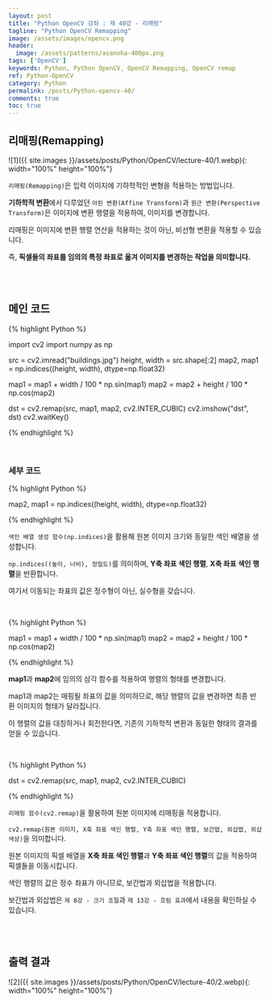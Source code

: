 ```yaml
---
layout: post
title: "Python OpenCV 강좌 : 제 40강 - 리매핑"
tagline: "Python OpenCV Remapping"
image: /assets/images/opencv.png
header:
  image: /assets/patterns/asanoha-400px.png
tags: ['OpenCV']
keywords: Python, Python OpenCV, OpenCV Remapping, OpenCV remap
ref: Python-OpenCV
category: Python
permalink: /posts/Python-opencv-40/
comments: true
toc: true
---
```


## 리매핑(Remapping)

![1]({{ site.images }}/assets/posts/Python/OpenCV/lecture-40/1.webp){: width="100%" height="100%"}

`리매핑(Remapping)`은 입력 이미지에 기하학적인 변형을 적용하는 방법입니다.

**기하학적 변환**에서 다루었던 `아핀 변환(Affine Transform)`과 `원근 변환(Perspective Transform)`은 이미지에 변환 행렬을 적용하여, 이미지를 변경합니다.

리매핑은 이미지에 변환 행렬 연산을 적용하는 것이 아닌, 비선형 변환을 적용할 수 있습니다.

즉, **픽셀들의 좌표를 임의의 특정 좌표로 옮겨 이미지를 변경하는 작업을 의미합니다.**

<br>
<br>

## 메인 코드

{% highlight Python %}

import cv2
import numpy as np

src = cv2.imread("buildings.jpg")
height, width = src.shape[:2]
map2, map1 = np.indices((height, width), dtype=np.float32)

map1 = map1 + width / 100 * np.sin(map1)
map2 = map2 + height / 100 * np.cos(map2)

dst = cv2.remap(src, map1, map2, cv2.INTER_CUBIC)
cv2.imshow("dst", dst)
cv2.waitKey()

{% endhighlight %}

<br>

### 세부 코드

{% highlight Python %}

map2, map1 = np.indices((height, width), dtype=np.float32)

{% endhighlight %}

`색인 배열 생성 함수(np.indices)`을 활용해 원본 이미지 크기와 동일한 색인 배열을 생성합니다.

`np.indices((높이, 너비), 정밀도)`를 의미하며, **Y축 좌표 색인 행렬**, **X축 좌표 색인 행렬**을 반환합니다.

여기서 이동되는 좌표의 값은 정수형이 아닌, 실수형을 갖습니다.

<br>

{% highlight Python %}

map1 = map1 + width / 100 * np.sin(map1)
map2 = map2 + height / 100 * np.cos(map2)

{% endhighlight %}

**map1**과 **map2**에 임의의 삼각 함수를 적용하여 행렬의 형태를 변경합니다.

map1과 map2는 매핑될 좌표의 값을 의미하므로, 해당 행렬의 값을 변경하면 최종 반환 이미지의 형태가 달라집니다.

이 행렬의 값을 대칭하거나 회전한다면, 기존의 기하학적 변환과 동일한 형태의 결과를 얻을 수 있습니다.

<br>

{% highlight Python %}

dst = cv2.remap(src, map1, map2, cv2.INTER_CUBIC)

{% endhighlight %}

`리매핑 함수(cv2.remap)`을 활용하여 원본 이미지에 리매핑을 적용합니다.

`cv2.remap(원본 이미지, X축 좌표 색인 행렬, Y축 좌표 색인 행렬, 보간법, 외삽법, 외삽 색상)`을 의미합니다.

원본 이미지의 픽셀 배열을 **X축 좌표 색인 행렬**과 **Y축 좌표 색인 행렬**의 값을 적용하여 픽셀들을 이동시킵니다.

색인 행렬의 값은 정수 좌표가 아니므로, 보간법과 외삽법을 적용합니다.

보간법과 외삽법은 `제 8강 - 크기 조절`과 `제 13강 - 흐림 효과`에서 내용을 확인하실 수 있습니다.

<br>
<br>

## 출력 결과

![2]({{ site.images }}/assets/posts/Python/OpenCV/lecture-40/2.webp){: width="100%" height="100%"}
